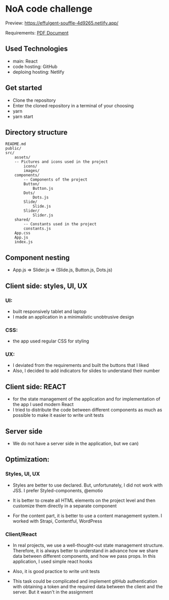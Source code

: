 # NoA code challenge

Preview: https://effulgent-souffle-4d9265.netlify.app/

Requirements: [PDF Document](./docs/NoA_challenge.pdf)

## Used Technologies

- main: React
- code hosting: GitHub
- deploing hosting: Netlify

## Get started

- Clone the repository
- Enter the cloned repository in a terminal of your choosing
- yarn
- yarn start

## Directory structure

```
README.md
public/
src/
    assets/
    -- Pictures and icons used in the project
        icons/
        images/
    components/
        -- Components of the project
        Button/
            Button.js
        Dots/
            Dots.js
        Slide/
            Slide.js
        Slider/
            Slider.js
    shared/
        -- Constants used in the project
        constants.js
    App.css
    App.js
    index.js
```

## Component nesting

- App.js => Slider.js => (Slide.js, Button.js, Dots.js)

## Client side: styles, UI, UX

### UI:

- built responsively tablet and laptop
- I made an application in a minimalistic unobtrusive design

### CSS:

- the app used regular CSS for styling

### UX:

- I deviated from the requirements and built the buttons that I liked
- Also, I decided to add indicators for slides to understand their number

## Client side: REACT

- for the state management of the application and for implementation of the app I used modern React
- I tried to distribute the code between different components as much as possible to make it easier to write unit tests

## Server side

- We do not have a server side in the application, but we can)

## Optimization:

### Styles, UI, UX

- Styles are better to use declared. But, unfortunately, I did not work with JSS. I prefer Styled-components, @emotio

- It is better to create all HTML elements on the project level and then customize them directly in a separate component

- For the content part, it is better to use a content management system. I worked with Strapi, Contentful, WordPress

### Client/React

- In real projects, we use a well-thought-out state management structure. Therefore, it is always better to understand in advance how we share data between different components, and how we pass props. In this application, I used simple react hooks

- Also, it is good practice to write unit tests

- This task could be complicated and implement gitHub authentication with obtaining a token and the required data between the client and the server. But it wasn't in the assignment
